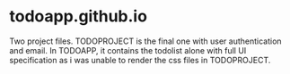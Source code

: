 # todoapp.github.io

Two project files. TODOPROJECT is the final one with user authentication and email. In TODOAPP, it contains the todolist alone with full UI specification as i was unable to render the css files in TODOPROJECT.
